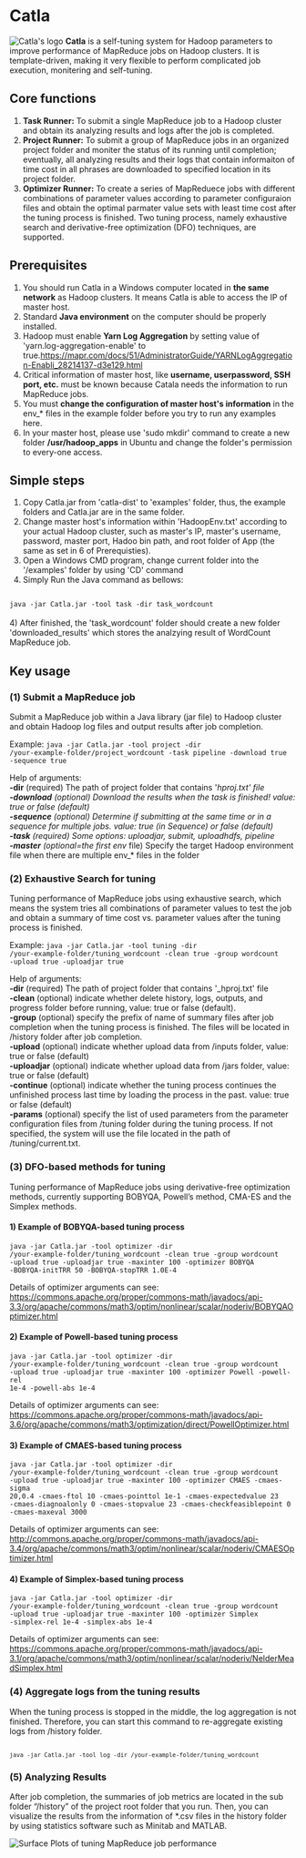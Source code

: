 # Catla
![Catla's logo](https://github.com/dhchenx/Catla/tree/master/images/catla-logo.jpg)
<b>Catla</b> is a self-tuning system for Hadoop parameters to improve performance of MapReduce jobs on Hadoop clusters. It is template-driven, making it very flexible to perform complicated job execution, monitering and self-tuning. 

## Core functions
1) <b>Task Runner:</b> To submit a single MapReduce job to a Hadoop cluster and obtain its analyzing results and logs after the job is completed. 
2) <b>Project Runner:</b> To submit a group of MapReduce jobs in an organized project folder and moniter the status of its running until completion; eventually, all analyzing results and their logs that contain informaiton of time cost in all phrases are downloaded to specified location in its project folder. 
3) <b>Optimizer Runner:</b> To create a series of MapReduece jobs with different combinations of parameter values according to parameter configuraion files and obtain the optimal parmater value sets with least time cost after the tuning process is finished. Two tuning process, namely exhaustive search and derivative-free optimization (DFO) techniques, are supported.

## Prerequisites
1) You should run Catla in a Windows computer located in <b>the same network</b> as Hadoop clusters. It means Catla is able to access the IP of master host.
2) Standard <b>Java environment</b> on the computer should be properly installed. 
3) Hadoop must enable <b>Yarn Log Aggregation</b> by setting value of 'yarn.log-aggregation-enable' to true.https://mapr.com/docs/51/AdministratorGuide/YARNLogAggregation-Enabli_28214137-d3e129.html 
4) Critical information of master host, like <b>username, userpassword, SSH port, etc.</b> must be known because Catala needs the information to run MapReduce jobs. 
5) You must <b>change the configuration of master host's information</b> in the env_* files in the example folder before you try to run any examples here. 
6) In your master host, please use 'sudo mkdir' command to create a new folder <b>/usr/hadoop_apps</b> in Ubuntu and change the folder's permission to every-one access. 

## Simple steps
1) Copy Catla.jar from 'catla-dist' to 'examples' folder, thus, the example folders and Catla.jar are in the same folder. 
3) Change master host's information within 'HadoopEnv.txt' according to your actual Hadoop cluster, such as master's IP, master's username, password, master port, Hadoo bin path, and root folder of App (the same as set in 6 of Prerequisties). 
2) Open a Windows CMD program, change current folder into the '/examples' folder by using 'CD' command
3) Simply Run the Java command as bellows: 
<code>
java -jar Catla.jar -tool task -dir task_wordcount
</code><br/>
4) After finished, the 'task_wordcount' folder should create a new folder 'downloaded_results' which stores the analzying result of WordCount MapReduce job. 

## Key usage
### (1) Submit a MapReduce job
Submit a MapReduce job within a Java library (jar file) to Hadoop cluster and obtain Hadoop log files and output results after job completion. <br/>

Example:
<code>java -jar Catla.jar -tool project -dir /your-example-folder/project_wordcount -task pipeline -download true -sequence true</code>

Help of arguments:<br/>
<b>-dir</b> (required)	The path of project folder that contains '_hproj.txt' file<br/>
<b>-download</b> (optional)	Download the results when the task is finished! value: true or false (default)<br/>
<b>-sequence</b> (optional)	Determine if submitting at the same time or in a sequence for multiple jobs. value: true (in Sequence) or false (default)<br/>
<b>-task</b> (required)	Some options: uploadjar, submit, uploadhdfs, pipeline<br/>
<b>-master</b> (optional=the first env_ file)	Specify the target Hadoop environment file when there are multiple env_* files in the folder<br/>

### (2) Exhaustive Search for tuning
Tuning performance of MapReduce jobs using exhaustive search, which means the system tries all combinations of parameter values to test the job and obtain a summary of time cost vs. parameter values after the tuning process is finished. 

Example: 
<code>java -jar Catla.jar -tool tuning -dir /your-example-folder/tuning_wordcount -clean true -group wordcount -upload true -uploadjar true</code>

Help of arguments:<br/>
<b>-dir</b> (required)	The path of project folder that contains '_hproj.txt' file<br/>
<b>-clean</b> (optional) indicate whether delete history, logs, outputs, and progress folder before running, value: true or false (default). <br/>
<b>-group</b> (optional) specify the prefix of name of summary files after job completion when the tuning process is finished. The files will be located in /history folder after job completion. <br/>
<b>-upload</b> (optional) indicate whether upload data from /inputs folder, value: true or false (default)<br/>
<b>-uploadjar</b> (optional) indicate whether upload data from /jars folder, value: true or false (default)<br/>
<b>-continue</b> (optional) indicate whether the tuning process continues the unfinished process last time by loading the process in the past. value: true or false (default)<br/>
<b>-params</b> (optional) specify the list of used parameters from the parameter configuration files from /tuning folder during the tuning process. If not specified, the system will use the file located in the path of /tuning/current.txt. <br/>

### (3) DFO-based methods for tuning
Tuning performance of MapReduce jobs using derivative-free optimization methods, currently supporting BOBYQA, Powell’s method, CMA-ES and the Simplex methods. <br/>
#### 1) Example of BOBYQA-based tuning process
<code>java -jar Catla.jar -tool optimizer -dir /your-example-folder/tuning_wordcount -clean true -group wordcount -upload true -uploadjar true -maxinter 100 -optimizer BOBYQA -BOBYQA-initTRR 50 -BOBYQA-stopTRR 1.0E-4</code>

Details of optimizer arguments can see: https://commons.apache.org/proper/commons-math/javadocs/api-3.3/org/apache/commons/math3/optim/nonlinear/scalar/noderiv/BOBYQAOptimizer.html

#### 2) Example of Powell-based tuning process
<code>java -jar Catla.jar -tool optimizer -dir /your-example-folder/tuning_wordcount -clean true -group wordcount -upload true -uploadjar true -maxinter 100 -optimizer Powell -powell-rel 1e-4 -powell-abs 1e-4</code>

Details of optimizer arguments can see: https://commons.apache.org/proper/commons-math/javadocs/api-3.6/org/apache/commons/math3/optimization/direct/PowellOptimizer.html 

#### 3) Example of CMAES-based tuning process
<code>java -jar Catla.jar -tool optimizer -dir /your-example-folder/tuning_wordcount -clean true -group wordcount -upload true -uploadjar true -maxinter 100 -optimizer CMAES -cmaes-sigma 20,0.4 -cmaes-ftol 10 -cmaes-pointtol 1e-1 -cmaes-expectedvalue 23 -cmaes-diagnoalonly 0 -cmaes-stopvalue 23 -cmaes-checkfeasiblepoint 0 -cmaes-maxeval 3000</code>

Details of optimizer arguments can see: http://commons.apache.org/proper/commons-math/javadocs/api-3.4/org/apache/commons/math3/optim/nonlinear/scalar/noderiv/CMAESOptimizer.html 

#### 4) Example of Simplex-based tuning process
<code>java -jar Catla.jar -tool optimizer -dir /your-example-folder/tuning_wordcount -clean true -group wordcount -upload true -uploadjar true -maxinter 100 -optimizer Simplex -simplex-rel 1e-4 -simplex-abs 1e-4</code>

Details of optimizer arguments can see: https://commons.apache.org/proper/commons-math/javadocs/api-3.1/org/apache/commons/math3/optim/nonlinear/scalar/noderiv/NelderMeadSimplex.html 

### (4) Aggregate logs from the tuning results
When the tuning process is stopped in the middle, the log aggregation is not finished. Therefore, you can start this command to re-aggregate existing logs from /history folder. 

<code>
<code>java -jar Catla.jar -tool log -dir /your-example-folder/tuning_wordcount</code>
</code>
 
### (5) Analyzing Results
After job completion, the summaries of job metrics are located in the sub folder “/history” of the project root folder that you run. Then, you can visualize the results from the information of *.csv files in the history folder by using statistics software such as Minitab and MATLAB.<br/> 

![Surface Plots of tuning MapReduce job performance](https://github.com/dhchenx/Catla/tree/master/images/catla-surfaceplot.jpg)



